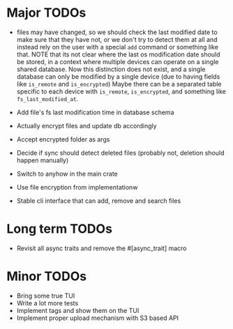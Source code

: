 # Major TODOs
- files may have changed, so we should check the last modified date
to make sure that they have not, or we don't try to detect them at all
and instead rely on the user with a special `add` command or something like that.
NOTE that its not clear where the last os modification date should be stored, in a context
where multiple devices can operate on a single shared database.
Now this distinction does not exist, and a single database can only be modified
by a single device (due to having fields like `is_remote` and `is_encrypted`)
Maybe there can be a separated table specific to each device with `is_remote`, `is_encrypted`, and 
something like `fs_last_modified_at`.

- Add file's fs last modification time in database schema

- Actually encrypt files and update db accordingly
- Accept encrypted folder as args

- Decide if sync should detect deleted files (probably not, deletion should happen manually)
- Switch to anyhow in the main crate
- Use file encryption from implementationw
- Stable cli interface that can add, remove and search files

# Long term TODOs
- Revisit all async traits and remove the #[async_trait] macro

# Minor TODOs
- Bring some true TUI
- Write a lot more tests
- Implement tags and show them on the TUI
- Implement proper upload mechanism with S3 based API

